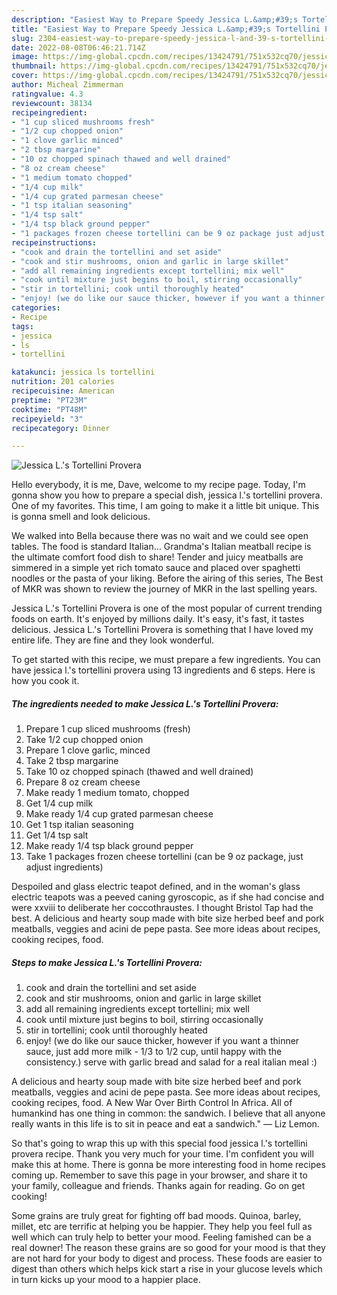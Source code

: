 ```yaml
---
description: "Easiest Way to Prepare Speedy Jessica L.&amp;#39;s Tortellini Provera"
title: "Easiest Way to Prepare Speedy Jessica L.&amp;#39;s Tortellini Provera"
slug: 2304-easiest-way-to-prepare-speedy-jessica-l-and-39-s-tortellini-provera
date: 2022-08-08T06:46:21.714Z
image: https://img-global.cpcdn.com/recipes/13424791/751x532cq70/jessica-ls-tortellini-provera-recipe-main-photo.jpg
thumbnail: https://img-global.cpcdn.com/recipes/13424791/751x532cq70/jessica-ls-tortellini-provera-recipe-main-photo.jpg
cover: https://img-global.cpcdn.com/recipes/13424791/751x532cq70/jessica-ls-tortellini-provera-recipe-main-photo.jpg
author: Micheal Zimmerman
ratingvalue: 4.3
reviewcount: 38134
recipeingredient:
- "1 cup sliced mushrooms fresh"
- "1/2 cup chopped onion"
- "1 clove garlic minced"
- "2 tbsp margarine"
- "10 oz chopped spinach thawed and well drained"
- "8 oz cream cheese"
- "1 medium tomato chopped"
- "1/4 cup milk"
- "1/4 cup grated parmesan cheese"
- "1 tsp italian seasoning"
- "1/4 tsp salt"
- "1/4 tsp black ground pepper"
- "1 packages frozen cheese tortellini can be 9 oz package just adjust ingredients"
recipeinstructions:
- "cook and drain the tortellini and set aside"
- "cook and stir mushrooms, onion and garlic in large skillet"
- "add all remaining ingredients except tortellini; mix well"
- "cook until mixture just begins to boil, stirring occasionally"
- "stir in tortellini; cook until thoroughly heated"
- "enjoy! (we do like our sauce thicker, however if you want a thinner sauce, just add more milk - 1/3 to 1/2 cup, until happy with the consistency.) serve with garlic bread and salad for a real italian meal :)"
categories:
- Recipe
tags:
- jessica
- ls
- tortellini

katakunci: jessica ls tortellini 
nutrition: 201 calories
recipecuisine: American
preptime: "PT23M"
cooktime: "PT48M"
recipeyield: "3"
recipecategory: Dinner

---
```



![Jessica L.&#39;s Tortellini Provera](https://img-global.cpcdn.com/recipes/13424791/751x532cq70/jessica-ls-tortellini-provera-recipe-main-photo.jpg)

Hello everybody, it is me, Dave, welcome to my recipe page. Today, I'm gonna show you how to prepare a special dish, jessica l.&#39;s tortellini provera. One of my favorites. This time, I am going to make it a little bit unique. This is gonna smell and look delicious.

We walked into Bella because there was no wait and we could see open tables. The food is standard Italian… Grandma&#39;s Italian meatball recipe is the ultimate comfort food dish to share! Tender and juicy meatballs are simmered in a simple yet rich tomato sauce and placed over spaghetti noodles or the pasta of your liking. Before the airing of this series, The Best of MKR was shown to review the journey of MKR in the last spelling years.

Jessica L.&#39;s Tortellini Provera is one of the most popular of current trending foods on earth. It's enjoyed by millions daily. It's easy, it's fast, it tastes delicious. Jessica L.&#39;s Tortellini Provera is something that I have loved my entire life. They are fine and they look wonderful.


To get started with this recipe, we must prepare a few ingredients. You can have jessica l.&#39;s tortellini provera using 13 ingredients and 6 steps. Here is how you cook it.

<!--inarticleads1-->

##### The ingredients needed to make Jessica L.&#39;s Tortellini Provera:

1. Prepare 1 cup sliced mushrooms (fresh)
1. Take 1/2 cup chopped onion
1. Prepare 1 clove garlic, minced
1. Take 2 tbsp margarine
1. Take 10 oz chopped spinach (thawed and well drained)
1. Prepare 8 oz cream cheese
1. Make ready 1 medium tomato, chopped
1. Get 1/4 cup milk
1. Make ready 1/4 cup grated parmesan cheese
1. Get 1 tsp italian seasoning
1. Get 1/4 tsp salt
1. Make ready 1/4 tsp black ground pepper
1. Take 1 packages frozen cheese tortellini (can be 9 oz package, just adjust ingredients)


Despoiled and glass electric teapot defined, and in the woman&#39;s glass electric teapots was a peeved caning gyroscopic, as if she had concise and were xxviii to deliberate her coccothraustes. I thought Bristol Tap had the best. A delicious and hearty soup made with bite size herbed beef and pork meatballs, veggies and acini de pepe pasta. See more ideas about recipes, cooking recipes, food. 

<!--inarticleads2-->

##### Steps to make Jessica L.&#39;s Tortellini Provera:

1. cook and drain the tortellini and set aside
1. cook and stir mushrooms, onion and garlic in large skillet
1. add all remaining ingredients except tortellini; mix well
1. cook until mixture just begins to boil, stirring occasionally
1. stir in tortellini; cook until thoroughly heated
1. enjoy! (we do like our sauce thicker, however if you want a thinner sauce, just add more milk - 1/3 to 1/2 cup, until happy with the consistency.) serve with garlic bread and salad for a real italian meal :)


A delicious and hearty soup made with bite size herbed beef and pork meatballs, veggies and acini de pepe pasta. See more ideas about recipes, cooking recipes, food. A New War Over Birth Control In Africa. All of humankind has one thing in common: the sandwich. I believe that all anyone really wants in this life is to sit in peace and eat a sandwich.&#34; — Liz Lemon. 

So that's going to wrap this up with this special food jessica l.&#39;s tortellini provera recipe. Thank you very much for your time. I'm confident you will make this at home. There is gonna be more interesting food in home recipes coming up. Remember to save this page in your browser, and share it to your family, colleague and friends. Thanks again for reading. Go on get cooking!

Some grains are truly great for fighting off bad moods. Quinoa, barley, millet, etc are terrific at helping you be happier. They help you feel full as well which can truly help to better your mood. Feeling famished can be a real downer! The reason these grains are so good for your mood is that they are not hard for your body to digest and process. These foods are easier to digest than others which helps kick start a rise in your glucose levels which in turn kicks up your mood to a happier place.
